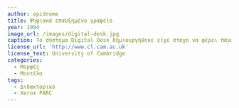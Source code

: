```yaml
---
author: epidrome
title: Ψηφιακά επαυξημένο γραφείο 
year: 1994
image_url: /images/digital-desk.jpg
caption: Το σύστημα Digital Desk δημιουργήθηκε είχε στόχο να φέρει πάνω στο τραπέζι τις δυνατότητες διάδρασης μεταξύ του ψηφιακού και φυσικού κόσμου, ακριβώς δηλαδή, το αντίθετο από την κατεύθυνση που ακολουθεί ο επιτραπέζιος υπολογισμός με την γραφική επιφάνεια εργασίας.
license_url: 'http://www.cl.cam.ac.uk'
license_text: University of Cambridge
categories:
  - Μορφές 
  - Μοντέλα 
tags:
  - Διδακτορικό 
  - Xerox PARC
---
```

